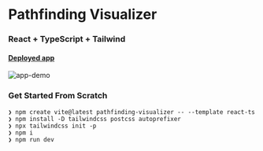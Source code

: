 # Pathfinding Visualizer

### React + TypeScript + Tailwind

#### [Deployed app](https://66ab21fa5329ce81c2f43924--whimsical-mandazi-3297f6.netlify.app/)

![app-demo](./src/assets/pathfinding-visualizer.gif)

### Get Started From Scratch

```
❯ npm create vite@latest pathfinding-visualizer -- --template react-ts
❯ npm install -D tailwindcss postcss autoprefixer
❯ npx tailwindcss init -p
❯ npm i
❯ npm run dev
```
